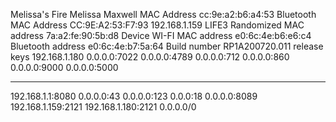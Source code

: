 Melissa's Fire
Melissa Maxwell
MAC Address 
cc:9e:a2:b6:a4:53
Bluetooth MAC Address
CC:9E:A2:53:F7:93
192.168.1.159
LIFE3
Randomized MAC address
7a:a2:fe:90:5b:d8
Device WI-FI MAC address
e0:6c:4e:b6:e6:c4
Bluetooth address
e0:6c:4e:b7:5a:64
Build number
RP1A200720.011 release keys
192.168.1.180
0.0.0.0:7022
0.0.0.0:4789
0.0.0.0:712
0.0.0.0:860
0.0.0.0:9000
0.0.0.0:5000

***
192.168.1.1:8080  0.0.0.0:43  0.0.0.0:123
0.0.0:18  0.0.0.0:8089 192.168.1.159:2121  192.168.1.180:2121  0.0.0.0/0
